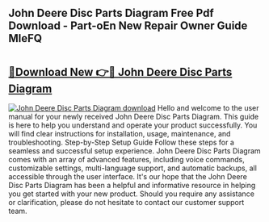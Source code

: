 ## John Deere Disc Parts Diagram Free Pdf Download - Part-oEn New Repair Owner Guide MleFQ

# <h2><a href="http://dflevk.blite.top/?on=John+Deere+Disc+Parts+Diagram">🔗Download New 👉🔴 John Deere Disc Parts Diagram</a></h2>

[![John Deere Disc Parts Diagram download](https://i.imgur.com/lujVjoI.png)](http://dflevk.blite.top/?on=John+Deere+Disc+Parts+Diagram)
Hello and welcome to the user manual for your newly received John Deere Disc Parts Diagram. This guide is here to help you understand and operate your product successfully. You will find clear instructions for installation, usage, maintenance, and troubleshooting. Step-by-Step Setup Guide Follow these steps for a seamless and successful setup experience. John Deere Disc Parts Diagram comes with an array of advanced features, including voice commands, customizable settings, multi-language support, and automatic backups, all accessible through the user interface. It's our hope that the John Deere Disc Parts Diagram has been a helpful and informative resource in helping you get started with your new product. Should you require any assistance or clarification, please do not hesitate to contact our customer support team.
